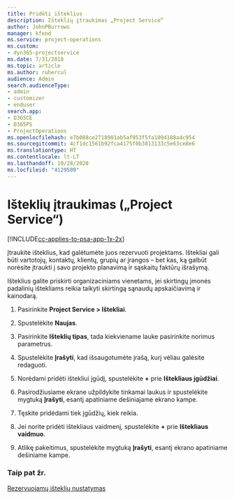```yaml
---
title: Pridėti išteklius
description: Išteklių įtraukimas „Project Service“
author: JohnPBurrows
manager: kfend
ms.service: project-operations
ms.custom:
- dyn365-projectservice
ms.date: 7/31/2018
ms.topic: article
ms.author: ruhercul
audience: Admin
search.audienceType:
- admin
- customizer
- enduser
search.app:
- D365CE
- D365PS
- ProjectOperations
ms.openlocfilehash: e7b088ce2718901ab5af953f5fa1094188a4c954
ms.sourcegitcommit: 4cf1dc1561b92fca4175f0b3813133c5e63ce8e6
ms.translationtype: HT
ms.contentlocale: lt-LT
ms.lasthandoff: 10/28/2020
ms.locfileid: "4129509"
---
```

# <a name="add-resources-project-service"></a>Išteklių įtraukimas („Project Service“)

[!INCLUDE[cc-applies-to-psa-app-1x-2x](../includes/cc-applies-to-psa-app-1x-2x.md)]

Įtraukite išteklius, kad galėtumėte juos rezervuoti projektams. Ištekliai gali būti vartotojų, kontaktų, klientų, grupių ar įrangos – bet kas, ką galbūt norėsite įtraukti į savo projekto planavimą ir sąskaitų faktūrų išrašymą.  
  
Išteklius galite priskirti organizaciniams vienetams, jei skirtingų įmonės padalinių ištekliams reikia taikyti skirtingą sąnaudų apskaičiavimą ir kainodarą.  
  
1.  Pasirinkite **Project Service > Ištekliai**.  
  
2.  Spustelėkite **Naujas**.  
  
3.  Pasirinkite **Išteklių tipas**, tada kiekviename lauke pasirinkite norimus parametrus.  
  
4.  Spustelėkite **Įrašyti**, kad išsaugotumėte įrašą, kurį vėliau galėsite redaguoti.  
  
5.  Norėdami pridėti ištekliui įgūdį, spustelėkite **+** prie **Ištekliaus įgūdžiai**.  
  
6.  Pasirodžiusiame ekrane užpildykite tinkamai laukus ir spustelėkite mygtuką **Įrašyti**, esantį apatiniame dešiniajame ekrano kampe.  
  
7.  Tęskite pridėdami tiek įgūdžių, kiek reikia.  
  
8.  Jei norite pridėti ištekliaus vaidmenį, spustelėkite **+** prie **Ištekliaus vaidmuo**.  
  
9. Atlikę pakeitimus, spustelėkite mygtuką **Įrašyti**, esantį ekrano apatiniame dešiniame kampe.  
  
### <a name="see-also"></a>Taip pat žr.  
 [Rezervuojamų išteklių nustatymas](../psa/set-up-resources.md)
